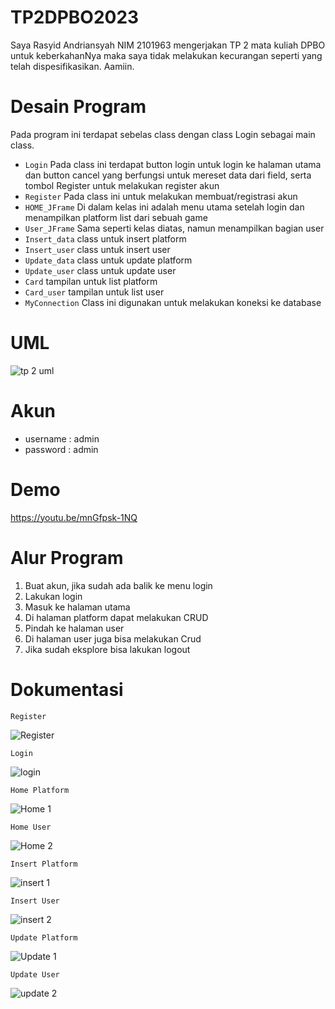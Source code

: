 # TP2DPBO2023

Saya Rasyid Andriansyah NIM 2101963 mengerjakan TP 2 mata kuliah DPBO untuk keberkahanNya maka saya tidak melakukan kecurangan seperti yang telah dispesifikasikan. Aamiin.

# Desain Program
Pada program ini terdapat sebelas class dengan class Login sebagai main class.
- `Login` 
Pada class ini terdapat button login untuk login ke halaman utama dan button cancel yang berfungsi untuk mereset data dari field, serta tombol Register untuk melakukan register akun
- `Register`
Pada class ini untuk melakukan membuat/registrasi akun
- `HOME_JFrame`
Di dalam kelas ini adalah menu utama setelah login dan menampilkan platform list dari sebuah game
- `User_JFrame`
Sama seperti kelas diatas, namun menampilkan bagian user
- `Insert_data`
class untuk insert platform
- `Insert_user`
class untuk insert user
- `Update_data`
class untuk update platform
- `Update_user`
class untuk update user
- `Card`
tampilan untuk list platform
- `Card_user`
tampilan untuk list user
- `MyConnection`
Class ini digunakan untuk melakukan koneksi ke database

# UML
![tp 2 uml](https://user-images.githubusercontent.com/100756215/231008686-44c05fbb-1ea5-4ef7-8d86-2143020241de.png)



# Akun
- username : admin
- password : admin

# Demo
https://youtu.be/mnGfpsk-1NQ

# Alur Program
1. Buat akun, jika sudah ada balik ke menu login
2. Lakukan login
3. Masuk ke halaman utama
4. Di halaman platform dapat melakukan CRUD
5. Pindah ke halaman user
6. Di halaman user juga bisa melakukan Crud
7. Jika sudah eksplore bisa lakukan logout

# Dokumentasi

`Register`

![Register](https://user-images.githubusercontent.com/100756215/230728302-4bdff05f-48da-4edd-aa63-ff9749cd744f.png)

`Login`

![login](https://user-images.githubusercontent.com/100756215/230728315-f22bca85-c469-45d0-9d4a-e08dbd8608f6.png)


`Home Platform`

![Home 1](https://user-images.githubusercontent.com/100756215/230728219-04209a34-7e43-4e87-a897-0f25c32cfad8.png)

`Home User`

![Home 2](https://user-images.githubusercontent.com/100756215/230728277-f0e57b67-92e1-4886-b6c3-91e70ac9d6b1.png)

`Insert Platform`

![insert 1](https://user-images.githubusercontent.com/100756215/230728332-5eb8fea9-4c62-4873-b4ed-8fabb99dcd0f.png)

`Insert User`

![insert 2](https://user-images.githubusercontent.com/100756215/230728374-adfb38ef-45f7-4f3c-8557-9cd93a62b97a.png)


`Update Platform`

![Update 1](https://user-images.githubusercontent.com/100756215/230728398-4208e36e-637b-49d7-a1eb-01634bfb0479.png)


`Update User`


![update 2](https://user-images.githubusercontent.com/100756215/230728415-ba0f0409-990a-4977-a554-785dd58aa8e5.png)

